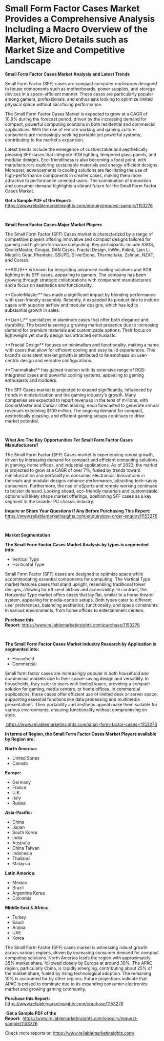 <p><h1>Small Form Factor Cases Market Provides a Comprehensive Analysis Including a Macro Overview of the Market, Micro Details such as Market Size and Competitive Landscape</h1></p><p><strong>Small Form Factor Cases Market Analysis and Latest Trends</strong></p>
<p><p>Small Form Factor (SFF) cases are compact computer enclosures designed to house components such as motherboards, power supplies, and storage devices in a space-efficient manner. These cases are particularly popular among gamers, professionals, and enthusiasts looking to optimize limited physical space without sacrificing performance. </p><p>The Small Form Factor Cases Market is expected to grow at a CAGR of 10.9% during the forecast period, driven by the increasing demand for compact, powerful computing solutions in both residential and commercial applications. With the rise of remote working and gaming culture, consumers are increasingly seeking portable yet powerful systems, contributing to the market's expansion. </p><p>Latest trends include the emergence of customizable and aesthetically pleasing SFF cases that integrate RGB lighting, tempered glass panels, and modular designs. Eco-friendliness is also becoming a focal point, with manufacturers exploring sustainable materials and energy-efficient designs. Moreover, advancements in cooling solutions are facilitating the use of high-performance components in smaller cases, making them more attractive to performance-oriented users. The combination of innovation and consumer demand highlights a vibrant future for the Small Form Factor Cases Market.</p></p>
<p><strong>Get a Sample PDF of the Report:&nbsp;</strong> <a href="https://www.reliablemarketinsights.com/enquiry/request-sample/1153276?utm_campaign=2181&utm_medium=2&utm_source=Github&utm_content=ia&utm_term=04042025&utm_id=small-form-factor-cases">https://www.reliablemarketinsights.com/enquiry/request-sample/1153276</a></p>
<p>&nbsp;</p>
<p><strong>Small Form Factor Cases Major Market Players</strong></p>
<p><p>The Small Form Factor (SFF) Cases market is characterized by a range of competitive players offering innovative and compact designs tailored for gaming and high-performance computing. Key participants include ASUS, CoolerMaster, Cougar, DAN Cases, Fractal Design, InWin, Kolink, Lian Li, Metallic Gear, Phanteks, SSUPD, SilverStone, Thermaltake, Zalman, NZXT, and Corsair.</p><p>**ASUS** is known for integrating advanced cooling solutions and RGB lighting in its SFF cases, appealing to gamers. The company has been growing through strategic collaborations with component manufacturers and a focus on aesthetics and functionality.</p><p>**CoolerMaster** has made a significant impact by blending performance with user-friendly assembly. Recently, it expanded its product line to include cases with superior airflow and modular designs, which has led to substantial growth in sales.</p><p>**Lian Li** specializes in aluminum cases that offer both elegance and durability. The brand is seeing a growing market presence due to increasing demand for premium materials and customizable options. Their focus on lightweight yet sturdy design has attracted enthusiasts.</p><p>**Fractal Design** focuses on minimalism and functionality, making a name with cases that allow for efficient cooling and easy build experiences. This brand's consistent market growth is attributed to its emphasis on user-centric design and versatile configurations.</p><p>**Thermaltake** has gained traction with its extensive range of RGB-integrated cases and powerful cooling systems, appealing to gaming enthusiasts and modders.</p><p>The SFF Cases market is projected to expand significantly, influenced by trends in miniaturization and the gaming industry's growth. Many companies are expected to report revenues in the tens of millions, with CoolerMaster and Corsair often leading, each forecasted to generate annual revenues exceeding $100 million. The ongoing demand for compact, aesthetically pleasing, and efficient gaming setups continues to drive market potential.</p></p>
<p>&nbsp;</p>
<p><strong>What Are The Key Opportunities For Small Form Factor Cases Manufacturers?</strong></p>
<p><p>The Small Form Factor (SFF) Cases market is experiencing robust growth, driven by increasing demand for compact and efficient computing solutions in gaming, home offices, and industrial applications. As of 2023, the market is projected to grow at a CAGR of over 7%, fueled by trends toward miniaturization and portability in consumer electronics. Innovations in thermals and modular designs enhance performance, attracting tech-savvy consumers. Furthermore, the rise of eSports and remote working continues to bolster demand. Looking ahead, eco-friendly materials and customizable options will likely shape market offerings, positioning SFF cases as a key segment in the broader PC chassis industry.</p></p>
<p><strong>Inquire or Share Your Questions If Any Before Purchasing This Report:</strong> <a href="https://www.reliablemarketinsights.com/enquiry/pre-order-enquiry/1153276?utm_campaign=2181&utm_medium=2&utm_source=Github&utm_content=ia&utm_term=04042025&utm_id=small-form-factor-cases">https://www.reliablemarketinsights.com/enquiry/pre-order-enquiry/1153276</a></p>
<p>&nbsp;</p>
<p><strong>Market Segmentation</strong></p>
<p><strong>The Small Form Factor Cases Market Analysis by types is segmented into:</strong></p>
<p><ul><li>Vertical Type</li><li>Horizontal Type</li></ul></p>
<p><p>Small Form Factor (SFF) cases are designed to optimize space while accommodating essential components for computing. The Vertical Type market features cases that stand upright, resembling traditional tower designs, allowing for efficient airflow and accessibility. In contrast, the Horizontal Type market offers cases that lay flat, similar to a home theater system, appealing for media-centric setups. Both types cater to different user preferences, balancing aesthetics, functionality, and space constraints in various environments, from home offices to entertainment centers.</p></p>
<p><strong>Purchase this Report:&nbsp;</strong><a href="https://www.reliablemarketinsights.com/purchase/1153276?utm_campaign=2181&utm_medium=2&utm_source=Github&utm_content=ia&utm_term=04042025&utm_id=small-form-factor-cases">https://www.reliablemarketinsights.com/purchase/1153276</a></p>
<p>&nbsp;</p>
<p><strong>The Small Form Factor Cases Market Industry Research by Application is segmented into:</strong></p>
<p><ul><li>Household</li><li>Commercial</li></ul></p>
<p><p>Small form factor cases are increasingly popular in both household and commercial markets due to their space-saving design and versatility. In households, they cater to users with limited space, providing a compact solution for gaming, media centers, or home offices. In commercial applications, these cases offer efficient use of limited desk or server space, supporting essential functions like data processing and multimedia presentations. Their portability and aesthetic appeal make them suitable for various environments, ensuring functionality without compromising on style.</p></p>
<p><a href="https://www.reliablemarketinsights.com/small-form-factor-cases-r1153276?utm_campaign=2181&utm_medium=2&utm_source=Github&utm_content=ia&utm_term=04042025&utm_id=small-form-factor-cases">&nbsp;https://www.reliablemarketinsights.com/small-form-factor-cases-r1153276</a></p>
<p><strong>In terms of Region, the Small Form Factor Cases Market Players available by Region are:</strong></p>
<p>
    <p> <strong> North America: </strong>
        <ul>
            <li>United States</li>
            <li>Canada</li>
        </ul>
        </p> 
    <p> <strong> Europe: </strong>
        <ul>
            <li>Germany</li>
            <li>France</li>
            <li>U.K.</li>
            <li>Italy</li>
            <li>Russia</li>
        </ul>
        </p> 
    <p> <strong> Asia-Pacific: </strong>
        <ul>
            <li>China</li>
            <li>Japan</li>
            <li>South Korea</li>
            <li>India</li>
            <li>Australia</li>
            <li>China Taiwan</li>
            <li>Indonesia</li>
            <li>Thailand</li>
            <li>Malaysia</li>
        </ul>
        </p> 
    <p> <strong> Latin America: </strong>
        <ul>
            <li>Mexico</li>
            <li>Brazil</li>
            <li>Argentina Korea</li>
            <li>Colombia</li>
        </ul>
        </p> 
    <p> <strong> Middle East & Africa: </strong>
        <ul>
            <li>Turkey</li>
            <li>Saudi</li>
            <li>Arabia</li>
            <li>UAE</li>
            <li>Korea</li>
        </ul>
    </p>
    </p>
<p><p>The Small Form Factor (SFF) cases market is witnessing robust growth across various regions, driven by increasing consumer demand for compact computing solutions. North America leads the region with approximately 35% market share, followed closely by Europe at around 30%. The APAC region, particularly China, is rapidly emerging, contributing about 25% of the market share, fueled by rising technological adoption. The remaining 10% is accounted for by other regions. Future projections indicate that APAC is poised to dominate due to its expanding consumer electronics market and growing gaming community.</p></p>
<p><strong>Purchase this Report: </strong><a href="https://www.reliablemarketinsights.com/purchase/1153276?utm_campaign=2181&utm_medium=2&utm_source=Github&utm_content=ia&utm_term=04042025&utm_id=small-form-factor-cases">https://www.reliablemarketinsights.com/purchase/1153276</a></p>
<p>&nbsp;<strong>Get a Sample PDF of the Report:&nbsp;&nbsp;</strong><a href="https://www.reliablemarketinsights.com/enquiry/request-sample/1153276?utm_campaign=2181&utm_medium=2&utm_source=Github&utm_content=ia&utm_term=04042025&utm_id=small-form-factor-cases">https://www.reliablemarketinsights.com/enquiry/request-sample/1153276</a></p>
<p><strong></strong></p>
<p>Check more reports on <a href="https://www.reliablemarketinsights.com/?utm_campaign=2181&utm_medium=2&utm_source=Github&utm_content=ia&utm_term=04042025&utm_id=small-form-factor-cases">https://www.reliablemarketinsights.com/</a></p>
